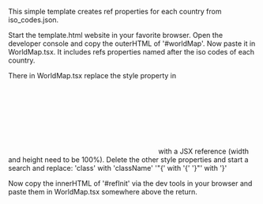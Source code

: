 <p>
    This simple template creates ref properties for each country from iso_codes.json.
</p>
<p>
    Start the template.html website in your favorite browser. Open the developer console and copy the outerHTML of '#worldMap'. 
    Now paste it in WorldMap.tsx. It includes refs properties named after the iso codes of each country.
</p>
<p>
    There in WorldMap.tsx replace the style property in <svg></svg> with a JSX reference (width and height need to be 100%).
    Delete the other style properties and start a search and replace: 
    'class' with 'className'
    '"{' with '{'
    '}"' with '}'
</p>
<p>
    Now copy the innerHTML of '#refInit' via the dev tools in your browser and paste them in WorldMap.tsx somewhere above the return.
</p>